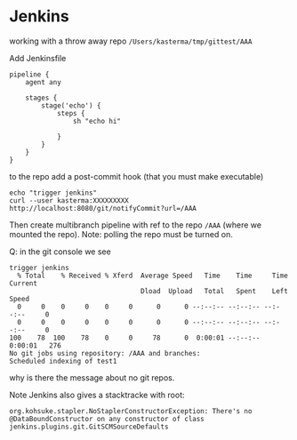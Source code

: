 # Jenkins

working with a throw away repo `/Users/kasterma/tmp/gittest/AAA`

Add Jenkinsfile

    pipeline {
        agent any
    
        stages {
            stage('echo') {
                steps {
                    sh "echo hi"
    
                }
            }
        }
    }
    
to the repo add a post-commit hook (that you must make executable)

    echo "trigger jenkins"
    curl --user kasterma:XXXXXXXXX  http://localhost:8080/git/notifyCommit?url=/AAA

Then create multibranch pipeline with ref to the repo `/AAA` (where we mounted the repo).  Note: polling the repo
must be turned on.

Q: in the git console we see

    trigger jenkins
      % Total    % Received % Xferd  Average Speed   Time    Time     Time  Current
                                     Dload  Upload   Total   Spent    Left  Speed
      0     0    0     0    0     0      0      0 --:--:-- --:--:-- --:--:--     0
      0     0    0     0    0     0      0      0 --:--:-- --:--:-- --:--:--     0
    100    78  100    78    0     0     78      0  0:00:01 --:--:--  0:00:01   276
    No git jobs using repository: /AAA and branches: 
    Scheduled indexing of test1

why is there the message about no git repos.

Note Jenkins also gives a stacktracke with root:

    org.kohsuke.stapler.NoStaplerConstructorException: There's no @DataBoundConstructor on any constructor of class jenkins.plugins.git.GitSCMSourceDefaults
